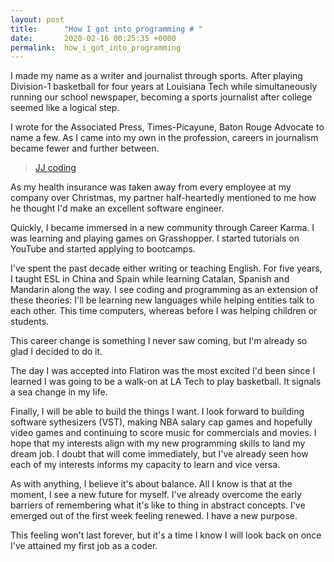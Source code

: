 ```yaml
---
layout: post
title:      "How I got into programming # "
date:       2020-02-16 00:25:35 +0000
permalink:  how_i_got_into_programming
---
```



I made my name as a writer and journalist through sports. After playing Division-1 basketball for four years at Louisiana Tech while simultaneously running our school newspaper, becoming a sports journalist after college seemed like a logical step.

I wrote for the Associated Press, Times-Picayune, Baton Rouge Advocate to name a few. As I came into my own in the profession, careers in journalism became fewer and further between.

<blockquote class="imgur-embed-pub" lang="en" data-id="a/f2hscNZ"><a href="//imgur.com/a/f2hscNZ">JJ coding</a></blockquote><script async src="//s.imgur.com/min/embed.js" charset="utf-8"></script>

As my health insurance was taken away from every employee at my company over Christmas, my partner half-heartedly mentioned to me how he thought I'd make an excellent software engineer. 

Quickly, I became immersed in a new community through Career Karma. I was learning and playing games on Grasshopper. I started tutorials on YouTube and started applying to bootcamps. 

I've spent the past decade either writing or teaching English. For five years, I taught ESL in China and Spain while learning Catalan, Spanish and Mandarin along the way. I see coding and programming as an extension of these theories: I'll be learning new languages while helping entities talk to each other. This time computers, whereas before I was helping children or students.

This career change is something I never saw coming, but I'm already so glad I decided to do it. 

The day I was accepted into Flatiron was the most excited I'd been since I learned I was going to be a walk-on at LA Tech to play basketball. It signals a sea change in my life.

Finally, I will be able to build the things I want. I look forward to building software sythesizers (VST), making NBA salary cap games and hopefully video games and continuing to score music for commercials and movies. I hope that my interests align with my new programming skills to land my dream job. I doubt that will come immediately, but I've already seen how each of my interests informs my capacity to learn and vice versa.

As with anything, I believe it's about balance. All I know is that at the moment, I see a new future for myself. I've already overcome the early barriers of remembering what it's like to thing in abstract concepts. I've emerged out of the first week feeling renewed. I have a new purpose.

This feeling won't last forever, but it's a time I know I will look back on once I've attained my first job as a coder. 


